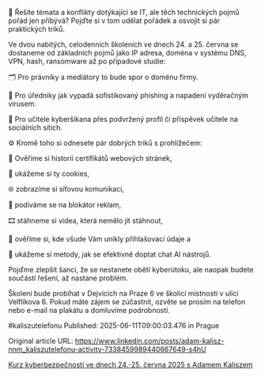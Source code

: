 😬 Řešíte témata a konflikty dotýkající se IT, ale těch technických pojmů pořád jen přibývá? Pojďte si v tom udělat pořádek a osvojit si pár praktických triků.


Ve dvou nabitých, celodenních školeních ve dnech 24. a 25. června se dostaneme od základních pojmů jako IP adresa, doména v systému DNS, VPN, hash, ransomware až po případové studie:


🗂️ Pro právníky a mediátory to bude spor o doménu firmy.

🐛 Pro úředníky jak vypadá sofistikovaný phishing a napadení vyděračným virusem.

🤫 Pro učitele kyberšikana přes podvržený profil či příspěvek učitele na sociálních sítích.


⚙️ Kromě toho si odnesete pár dobrých triků s prohlížečem:


📖 Ověříme si historii certifikátů webových stránek,

🍪 ukážeme si ty cookies,

🌐 zobrazíme si síťovou komunikaci,

🚪 podíváme se na blokátor reklam,

🎞️ stáhneme si videa, která nemělo jít stáhnout,

🔐 ověříme si, kde všude Vám unikly přihlašovací údaje a

🤖 ukážeme si metody, jak se efektivně doptat chat AI nástrojů.


Pojďme zlepšit šanci, že se nestanete obětí kyberútoku, ale naopak budete součástí řešení, až nastane problém.


Školení bude probíhat v Dejvicích na Praze 6 ve školicí místnosti v ulici Velflíkova 6. Pokud máte zájem se zúčastnit, ozvěte se prosím na telefon nebo e-mail na plakátu a domluvíme podrobnosti.


#kaliszutelefonu
Published: 2025-06-11T09:00:03.476 in Prague

Original article URL: https://www.linkedin.com/posts/adam-kalisz-nnm_kaliszutelefonu-activity-7338459989440667649-s4hU

[Kurz kyberbezpečnosti ve dnech 24.-25. června 2025 s Adamem Kaliszem](./media/kyberbezpecnost-kurz-24062025.jpg)